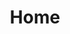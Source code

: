 ---
layout: home
title: Home
headline: People. Products. Software.
copy: |-
    A thinking company on a mission to connect people and businesses with meaningful innovation.
featured_image: /uploads/headers/homepage-header.jpg
featured_image_960px: /uploads/headers/homepage-header-960px.jpg
featured_image_768px: /uploads/headers/homepage-header-768px.jpg
featured_image_576px: /uploads/headers/homepage-header-576px.jpg
image_description: Software engineer working on Macbook
---